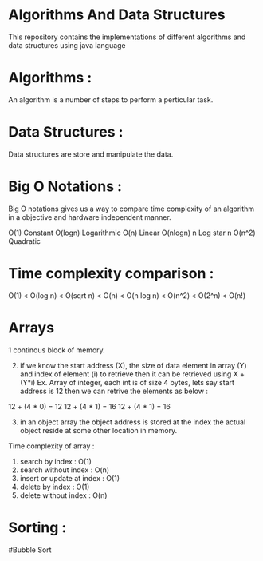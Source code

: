 # Algorithms And Data Structures
This repository contains the implementations of different algorithms and data structures using java language

# Algorithms :

An algorithm is a number of steps to perform a perticular task.

# Data Structures :

Data structures are store and manipulate the data.

# Big O Notations :

Big O notations gives us a way to compare time complexity of an algorithm in a objective and hardware independent manner.

O(1)        Constant
O(logn)     Logarithmic
O(n)        Linear
O(nlogn)    n Log star n
O(n^2)      Quadratic

# Time complexity comparison :

O(1) < O(log n) < O(sqrt n) < O(n) < O(n log n) < O(n^2) < O(2^n) < O(n!)

# Arrays

1 continous block of memory.

2. if we know the start address (X), the size of data element in array (Y) and index of element (i) to retrieve then it can be retrieved using X +(Y*i) 
Ex. Array of integer, each int is of size 4 bytes, lets say start address is 12 then we can retrive the elements as below :

12 + (4 * 0) = 12
12 + (4 * 1) = 16
12 + (4 * 1) = 16

3. in an object array the object address is stored at the index the actual object reside at some other location in memory.

Time complexity of array :

1. search by index : O(1)
2. search without index : O(n)
3. insert or update at index : O(1)
4. delete by index : O(1)
5. delete without index : O(n)

# Sorting :

#Bubble Sort
